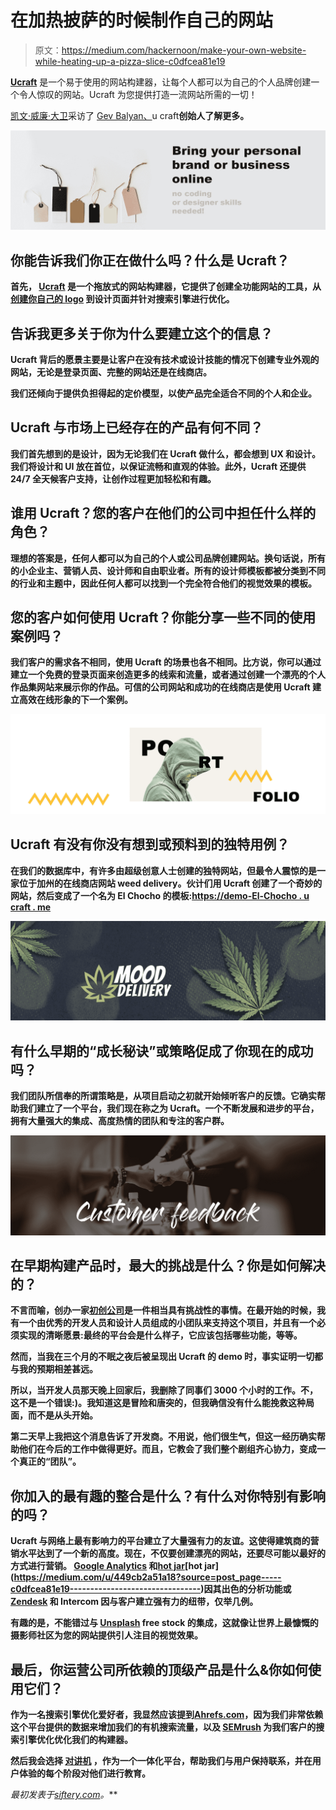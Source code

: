 # 在加热披萨的时候制作自己的网站

> 原文：<https://medium.com/hackernoon/make-your-own-website-while-heating-up-a-pizza-slice-c0dfcea81e19>

[**Ucraft**](https://www.ucraft.com/) 是一个易于使用的网站构建器，让每个人都可以为自己的个人品牌创建一个令人惊叹的网站。Ucraft 为您提供打造一流网站所需的一切！

[凯文·威廉·大卫](https://medium.com/u/8ea7bd91b1a4?source=post_page-----c0dfcea81e19--------------------------------)采访了 [Gev Balyan、](https://medium.com/u/dc39ffe3d6f4?source=post_page-----c0dfcea81e19--------------------------------)u craft[](https://siftery.com/ucraft)**创始人了解更多。**

**![](img/b6c79bdbf68ad0b4d6ac223efc497a7c.png)**

## **你能告诉我们你正在做什么吗？什么是 Ucraft？**

**首先， [Ucraft](https://medium.com/u/9c0e58fd2c7d?source=post_page-----c0dfcea81e19--------------------------------) 是一个拖放式的网站构建器，它提供了创建全功能网站的工具，从[创建你自己的 logo](https://logo-maker.ucraft.com) 到设计页面并针对搜索引擎进行优化。**

## **告诉我更多关于你为什么要建立这个的信息？**

**Ucraft 背后的愿景主要是让客户在没有技术或设计技能的情况下创建专业外观的网站，无论是登录页面、完整的网站还是在线商店。**

**我们还倾向于提供负担得起的定价模型，以使产品完全适合不同的个人和企业。**

## **Ucraft 与市场上已经存在的产品有何不同？**

**我们首先想到的是设计，因为无论我们在 Ucraft 做什么，都会想到 UX 和设计。我们将设计和 UI 放在首位，以保证流畅和直观的体验。此外，Ucraft 还提供 24/7 全天候客户支持，让创作过程更加轻松和有趣。**

## **谁用 Ucraft？您的客户在他们的公司中担任什么样的角色？**

**理想的答案是，任何人都可以为自己的个人或公司品牌创建网站。换句话说，所有的小企业主、营销人员、设计师和自由职业者。所有的设计师模板都被分类到不同的行业和主题中，因此任何人都可以找到一个完全符合他们的视觉效果的模板。**

## **您的客户如何使用 Ucraft？你能分享一些不同的使用案例吗？**

**我们客户的需求各不相同，使用 Ucraft 的场景也各不相同。比方说，你可以通过建立一个免费的登录页面来创造更多的线索和流量，或者通过创建一个漂亮的个人作品集网站来展示你的作品。可信的公司网站和成功的在线商店是使用 Ucraft 建立高效在线形象的下一个案例。**

**![](img/bbab6c204c1e7e41333d3e7ca1cd7106.png)**

## **Ucraft 有没有你没有想到或预料到的独特用例？**

**在我们的数据库中，有许多由超级创意人士创建的独特网站，但最令人震惊的是一家位于加州的在线商店网站 weed delivery。伙计们用 Ucraft 创建了一个奇妙的网站，然后变成了一个名为 El Chocho 的模板:[https://demo-El-Chocho . u craft . me](https://demo-el-chocho.ucraft.me)**

**![](img/4124a5ab499eb07102869e831c515399.png)**

## **有什么早期的“成长秘诀”或策略促成了你现在的成功吗？**

**我们团队所信奉的所谓策略是，从项目启动之初就开始倾听客户的反馈。它确实帮助我们建立了一个平台，我们现在称之为 Ucraft。一个不断发展和进步的平台，拥有大量强大的集成、高度热情的团队和专注的客户群。**

**![](img/1459e4ad6fedb05ec6879caefe88ca2a.png)**

## **在早期构建产品时，最大的挑战是什么？你是如何解决的？**

**不言而喻，创办一家[初创公司](https://hackernoon.com/tagged/startup)是一件相当具有挑战性的事情。在最开始的时候，我有一个由优秀的开发人员和设计人员组成的小团队来支持这个项目，并且有一个必须实现的清晰愿景:最终的平台会是什么样子，它应该包括哪些功能，等等。**

**然而，当我在三个月的不眠之夜后被呈现出 Ucraft 的 demo 时，事实证明一切都与我的预期相差甚远。**

**所以，当开发人员那天晚上回家后，我删除了同事们 3000 个小时的工作。不，这不是一个错误:)。我知道这是冒险和唐突的，但我确信没有什么能挽救这种局面，而不是从头开始。**

**第二天早上我把这个消息告诉了开发商。不用说，他们很生气，但这一经历确实帮助他们在今后的工作中做得更好。而且，它教会了我们整个剧组齐心协力，变成一个真正的“团队”。**

## **你加入的最有趣的整合是什么？有什么对你特别有影响的吗？**

**Ucraft 与网络上最有影响力的平台建立了大量强有力的友谊。这使得建筑商的营销水平达到了一个新的高度。现在，不仅要创建漂亮的网站，还要尽可能以最好的方式进行营销。 [**Google Analytics**](https://siftery.com/google-analytics) 和[**hot jar**](https://siftery.com/hotjar')[hot jar](https://medium.com/u/449cb2a51a18?source=post_page-----c0dfcea81e19--------------------------------)因其出色的分析功能或 [**Zendesk**](https://siftery.com/zendesk) 和 Intercom 因与客户建立强有力的纽带，仅举几例。**

**有趣的是，不能错过与 [Unsplash](https://medium.com/u/2053395ac335?source=post_page-----c0dfcea81e19--------------------------------) free stock 的集成，这就像让世界上最慷慨的摄影师社区为您的网站提供引人注目的视觉效果。**

## **最后，你运营公司所依赖的顶级产品是什么&你如何使用它们？**

**作为一名搜索引擎优化爱好者，我显然应该提到[Ahrefs.com](https://medium.com/u/d1d1e5a5594a?source=post_page-----c0dfcea81e19--------------------------------)，因为我们非常依赖这个平台提供的数据来增加我们的有机搜索流量，以及 [SEMrush](https://medium.com/u/66ea53c1199c?source=post_page-----c0dfcea81e19--------------------------------) 为我们客户的搜索引擎优化优化我们的构建器。**

**然后我会选择 [**对讲机**](https://medium.com/u/7ca8972daf76?source=post_page-----c0dfcea81e19--------------------------------) ，作为一个一体化平台，帮助我们与用户保持联系，并在用户体验的每个阶段对他们进行教育。**

***最初发表于*[*siftery.com*](https://siftery.com/stories/make-your-own-website-while-heating-up-a-pizza-slice)*。***